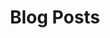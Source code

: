 ---
layout: posts
author_profile: true
permalink: /blog/
title: Blog Posts
tags: [blog]
modified: 3-10-2019
comments: true
---